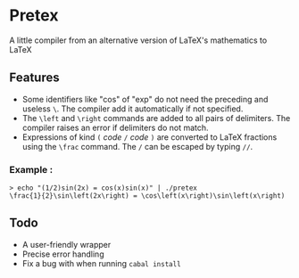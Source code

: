 # Pretex

A little compiler from an alternative version of LaTeX's mathematics to LaTeX

## Features

* Some identifiers like "cos" of "exp" do not need the preceding and useless
  `\`. The compiler add it automatically if not specified.
* The `\left` and `\right` commands are added to all pairs of delimiters. The
  compiler raises an error if delimiters do not match.
* Expressions of kind `(` *code* `/` *code* `)` are converted to LaTeX
  fractions using the `\frac` command. The `/` can be escaped by typing `//`.

### Example :
    
    > echo "(1/2)sin(2x) = cos(x)sin(x)" | ./pretex 
    \frac{1}{2}\sin\left(2x\right) = \cos\left(x\right)\sin\left(x\right)

## Todo

* A user-friendly wrapper
* Precise error handling
* Fix a bug with when running `cabal install`
